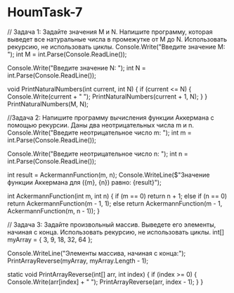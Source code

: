 ﻿# HoumTask-7
// Задача 1: Задайте значения M и N. Напишите программу, которая выведет все натуральные числа в промежутке от M до N. Использовать рекурсию, не использовать циклы.
Console.Write("Введите значение M: "); 
int M = int.Parse(Console.ReadLine()); 
 
Console.Write("Введите значение N: "); 
int N = int.Parse(Console.ReadLine()); 

void PrintNaturalNumbers(int current, int N) 
{ 
  if (current <= N) 
    { 
      Console.Write(current + " "); 
      PrintNaturalNumbers(current + 1, N); 
    } 
} 
PrintNaturalNumbers(M, N); 


//Задача 2: Напишите программу вычисления функции Аккермана с помощью рекурсии. Даны два неотрицательных числа m и n.
Console.Write("Введите неотрицательное число m: "); 
int m = int.Parse(Console.ReadLine()); 
 
Console.Write("Введите неотрицательное число n: "); 
int n = int.Parse(Console.ReadLine()); 
 
int result = AckermannFunction(m, n); 
Console.WriteLine($"Значение функции Аккермана для ({m}, {n}) равно: {result}"); 
 
 
int AckermannFunction(int m, int n) 
{ 
  if (m == 0) 
  return n + 1; 
  else if (n == 0) 
    return AckermannFunction(m - 1, 1); 
  else 
    return AckermannFunction(m - 1, AckermannFunction(m, n - 1)); 
} 

// Задача 3: Задайте произвольный массив. Выведете его элементы, начиная с конца. Использовать рекурсию, не использовать циклы.
int[] myArray = { 3, 9, 18, 32, 64 }; 
 
Console.WriteLine("Элементы массива, начиная с конца:"); 
PrintArrayReverse(myArray, myArray.Length - 1); 
 
 
static void PrintArrayReverse(int[] arr, int index) 
{ 
  if (index >= 0) 
    { 
      Console.Write(arr[index] + " "); 
      PrintArrayReverse(arr, index - 1); 
    } 
} 
